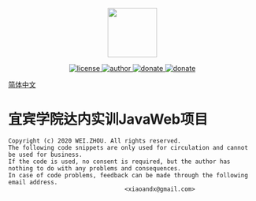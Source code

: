 
<p align="center">
  <img width="100" src="https://image.xiaoandx.club/logo.png">
</p>
<p align="center">

  <a href="https://github.com/PanJiaChen/vue-element-admin/blob/master/LICENSE">
    <img src="https://img.shields.io/github/license/mashape/apistatus.svg" alt="license">
  </a>
  <a href="https://blog.xiaoandx.club">
    <img src="https://img.shields.io/badge/author-WEI.ZHOU-brightgreen.svg" alt="author">
  </a>
  <a href="https://github.com/xiaoandx/exam">
    <img src="https://img.shields.io/badge/versions-1.0-brightgreen" alt="donate">
  </a>
   <a href="https://www.oracle.com/java">
    <img src="https://img.shields.io/badge/JDK-1.8-brightgreen" alt="donate">
  </a>
</p>



 [简体中文](/)




# 宜宾学院达内实训JavaWeb项目

```
Copyright (c) 2020 WEI.ZHOU. All rights reserved.                           
The following code snippets are only used for circulation and cannot be used for business.     
If the code is used, no consent is required, but the author has nothing to do with any problems and consequences.                                                                               
In case of code problems, feedback can be made through the following email address.         
​                                 <xiaoandx@gmail.com>  
```